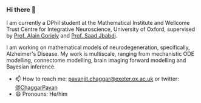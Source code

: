 ### Hi there 👋

I am currently a DPhil student at the Mathematical Institute and Wellcome Trust Centre for Integrative Neuroscience, University of Oxford, supervised by [Prof. Alain Goriely](https://www.maths.ox.ac.uk/people/alain.goriely) and [Prof. Saad Jbabdi](https://users.fmrib.ox.ac.uk/~saad/).

I am working on mathematical models of neurodegeneration, specifically, Alzheimer's Disease. My work is multiscale, ranging from mechanistic ODE modelling, connectome modelling, brain imaging forward modelling and Bayesian inference. 
    
- 📫 How to reach me: pavanjit.chaggar@exeter.ox.ac.uk or twitter: [@ChaggarPavan](https://twitter.com/ChaggarPavan)
- 😄 Pronouns: He/him
<!--
**PavanChaggar/PavanChaggar** is a ✨ _special_ ✨ repository because its `README.md` (this file) appears on your GitHub profile.

* 2019 - 2023, DPhil Mathematical Modelling, Unversity of Oxford. 
    *  Supervisors: Prof. Alain Goriely, Prof. Saad Jbabdi.
